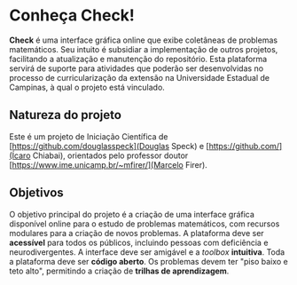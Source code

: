 # Conheça Check!
**Check** é uma interface gráfica online que exibe coletâneas de problemas matemáticos. Seu intuito é subsidiar a implementação de outros projetos, facilitando a atualização e manutenção do repositório. Esta plataforma servirá de suporte para atividades que poderão ser desenvolvidas no processo de curricularização da extensão na Universidade Estadual de Campinas, à qual o projeto está vinculado.

## Natureza do projeto
Este é um projeto de Iniciação Científica de [https://github.com/douglasspeck](Douglas Speck) e [https://github.com/](Ícaro Chiabai), orientados pelo professor doutor [https://www.ime.unicamp.br/~mfirer/](Marcelo Firer).

## Objetivos
O objetivo principal do projeto é a criação de uma interface gráfica disponível online para o estudo de problemas matemáticos, com recursos modulares para a criação de novos problemas.
A plataforma deve ser **acessível** para todos os públicos, incluindo pessoas com deficiência e neurodivergentes.
A interface deve ser amigável e a _toolbox_ **intuitiva**.
Toda a plataforma deve ser **código aberto**.
Os problemas devem ter "piso baixo e teto alto", permitindo a criação de **trilhas de aprendizagem**.